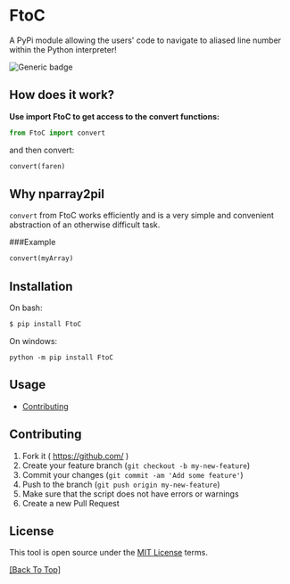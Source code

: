 # FtoC

A PyPi module allowing the users' code to navigate to aliased line number within the Python interpreter!

![Generic badge](https://img.shields.io/badge/version-0.0.1-green.svg)

## How does it work?

**Use import FtoC to get access to the convert functions:**
```python
from FtoC import convert
```
and then convert:
```python
convert(faren)
```

## Why nparray2pil

`convert` from FtoC works efficiently and is a very simple and convenient abstraction of an otherwise difficult task.

###Example
```python
convert(myArray)
```

## Installation

On bash:
```bash
$ pip install FtoC
```

On windows:
```
python -m pip install FtoC
```

## Usage

* [Contributing](#Contributing)


## Contributing

1. Fork it ( https://github.com/ )
2. Create your feature branch (`git checkout -b my-new-feature`)
3. Commit your changes (`git commit -am 'Add some feature'`)
4. Push to the branch (`git push origin my-new-feature`)
5. Make sure that the script does not have errors or warnings
6. Create a new Pull Request

## License

This tool is open source under the [MIT License](https://opensource.org/licenses/MIT) terms.

[[Back To Top]](#FtoC)